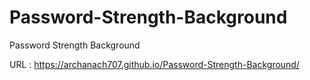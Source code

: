 # Password-Strength-Background
Password Strength Background

URL : https://archanach707.github.io/Password-Strength-Background/
